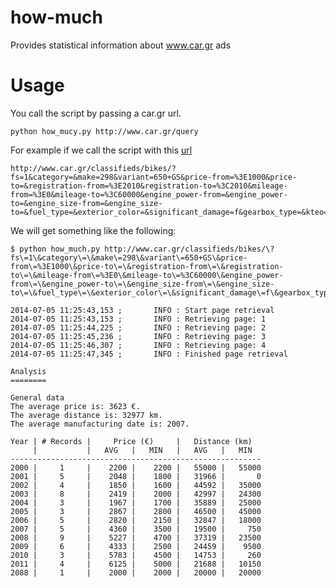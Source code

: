 how-much
========

Provides statistical information about www.car.gr ads

Usage
=====

You call the script by passing a car.gr url.

```shell
python how_mucy.py http://www.car.gr/query
```

For example if we call the script with this [url](http://www.car.gr/classifieds/bikes/?fs=1&category=&make=298&variant=650+GS&price-from=%3E1000&price-to=&registration-from=%3E2010&registration-to=%3C2010&mileage-from=%3E0&mileage-to=%3C60000&engine_power-from=&engine_power-to=&engine_size-from=&engine_size-to=&fuel_type=&exterior_color=&significant_damage=f&gearbox_type=&kteo=&sort=&rg=3&radius=&postcode=&modified=&hi=&st=&offer_type=sale)

    http://www.car.gr/classifieds/bikes/?fs=1&category=&make=298&variant=650+GS&price-from=%3E1000&price-to=&registration-from=%3E2010&registration-to=%3C2010&mileage-from=%3E0&mileage-to=%3C60000&engine_power-from=&engine_power-to=&engine_size-from=&engine_size-to=&fuel_type=&exterior_color=&significant_damage=f&gearbox_type=&kteo=&sort=&rg=3&radius=&postcode=&modified=&hi=&st=&offer_type=sale

We will get something like the following:

``` shell
$ python how_much.py http://www.car.gr/classifieds/bikes/\?fs\=1\&category\=\&make\=298\&variant\=650+GS\&price-from\=%3E1000\&price-to\=\&registration-from\=\&registration-to\=\&mileage-from\=%3E0\&mileage-to\=%3C60000\&engine_power-from\=\&engine_power-to\=\&engine_size-from\=\&engine_size-to\=\&fuel_type\=\&exterior_color\=\&significant_damage\=f\&gearbox_type\=\&kteo\=\&sort\=\&rg\=3\&radius\=\&postcode\=\&modified\=\&hi\=\&st\=\&offer_type\=sale

2014-07-05 11:25:43,153 ;       INFO : Start page retrieval
2014-07-05 11:25:43,153 ;       INFO : Retrieving page: 1
2014-07-05 11:25:44,225 ;       INFO : Retrieving page: 2
2014-07-05 11:25:45,236 ;       INFO : Retrieving page: 3
2014-07-05 11:25:46,307 ;       INFO : Retrieving page: 4
2014-07-05 11:25:47,345 ;       INFO : Finished page retrieval

Analysis
========

General data
The average price is: 3623 €.
The average distance is: 32977 km.
The average manufacturing date is: 2007.

Year | # Records |     Price (€)     |   Distance (km)
     |           |   AVG   |   MIN   |   AVG   |   MIN    
--------------------------------------------------------
2000 |     1     |    2200 |    2200 |   55000 |   55000
2001 |     5     |    2048 |    1800 |   31966 |       0
2002 |     4     |    1850 |    1600 |   44592 |   35000
2003 |     8     |    2419 |    2000 |   42997 |   24300
2004 |     3     |    1967 |    1700 |   35889 |   25000
2005 |     3     |    2867 |    2800 |   46500 |   45000
2006 |     5     |    2820 |    2150 |   32847 |   18000
2007 |     5     |    4360 |    3500 |   19500 |     750
2008 |     9     |    5227 |    4700 |   37319 |   23500
2009 |     6     |    4333 |    2500 |   24459 |    9500
2010 |     3     |    5783 |    4500 |   14753 |     260
2011 |     4     |    6125 |    5000 |   21688 |   10150
2088 |     1     |    2000 |    2000 |   20000 |   20000


```
